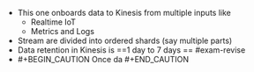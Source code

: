 - This one onboards data to Kinesis from multiple inputs like
	- Realtime IoT
	- Metrics and Logs
- Stream are divided into ordered shards (say multiple parts)
- Data retention in Kinesis is ==1 day to 7 days == #exam-revise
- #+BEGIN_CAUTION
  Once da
  #+END_CAUTION